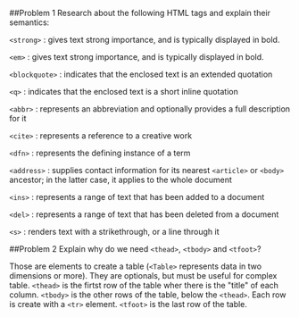 ##Problem 1
Research about the following HTML tags and explain their semantics:

`<strong>` : gives text strong importance, and is typically displayed in bold.

`<em>` : gives text strong importance, and is typically displayed in bold.

`<blockquote>` :  indicates that the enclosed text is an extended quotation

`<q>` : indicates that the enclosed text is a short inline quotation

`<abbr>` : represents an abbreviation and optionally provides a full description for it

`<cite>` : represents a reference to a creative work

`<dfn>` : represents the defining instance of a term

`<address>` : supplies contact information for its nearest `<article>` or `<body>` ancestor; in the latter case, it applies to the whole document

`<ins>` : represents a range of text that has been added to a document

`<del>` : represents a range of text that has been deleted from a document

`<s>` : renders text with a strikethrough, or a line through it



##Problem 2
Explain why do we need `<thead>`, `<tbody>` and `<tfoot>`?

Those are elements to create a table (`<Table>` represents data in two dimensions or more). They are optionals, but must be useful for complex table.
`<thead>` is the firtst row of the table wher there is the "title" of each column.
`<tbody>` is the other rows of the table, below the `<thead>`. Each row is create with a `<tr>` element.
`<tfoot>` is the last row of the table.

